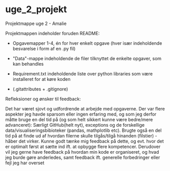 # uge_2_projekt
Projektmappe uge 2 - Amalie

Projektmappen indeholder foruden README:

* Opgavemapper 1-4, én for hver enkelt opgave (hver især indeholdende besvarelse i form af en .py fil) 

* "Data"-mappe indeholdende de filer tilknyttet de enkelte opgaver, som kan behandles

* Requirement.txt indeholdende liste over python libraries som være installeret for at køre koden

* (.gitattributes + .gitignore)

Refleksioner og ønsker til feedback:

Det har været sjovt og udfordrende at arbejde med opgaverne. Der var flere aspekter jeg havde sparsom eller ingen erfaring med, og som jeg derfor måtte bruge en del tid på (og som helt sikkert kunne være bedre/mere advanceret): Særligt GitHub(helt nyt), exceptions og de forskellige data/visualiseringsbibioteker (pandas, mathplotlib etc). Brugte også en del tid på at finde ud af hvordan filerne skulle tilgås/tilgå hinanden (filstier) - håber det virker. Kunne godt tænke mig feedback på dette, og evt. hvor det er optimalt først at sætte ind ift. at opbygge flere kompetencer. 
Derudover vil jeg gerne have feedback på hvordan min kode er organiseret, og hvad jeg burde gøre anderledes, samt feedback ift. generelle forbedringer eller fejl jeg har overset




